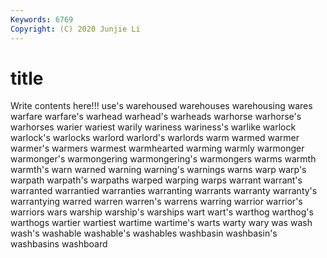 ```yaml
---
Keywords: 6769
Copyright: (C) 2020 Junjie Li
---
```


# title

Write contents here!!!
use's
warehoused 
warehouses 
warehousing 
wares 
warfare 
warfare's 
warhead 
warhead's 
warheads 
warhorse
warhorse's 
warhorses 
warier 
wariest 
warily 
wariness 
wariness's 
warlike 
warlock 
warlock's
warlocks 
warlord 
warlord's 
warlords 
warm 
warmed 
warmer 
warmer's 
warmers 
warmest
warmhearted 
warming 
warmly 
warmonger 
warmonger's 
warmongering 
warmongering's 
warmongers 
warms 
warmth
warmth's 
warn 
warned 
warning 
warning's 
warnings 
warns 
warp 
warp's 
warpath
warpath's 
warpaths 
warped 
warping 
warps 
warrant 
warrant's 
warranted 
warrantied 
warranties
warranting 
warrants 
warranty 
warranty's 
warrantying 
warred 
warren 
warren's 
warrens 
warring
warrior 
warrior's 
warriors 
wars 
warship 
warship's 
warships 
wart 
wart's 
warthog
warthog's 
warthogs 
wartier 
wartiest 
wartime 
wartime's 
warts 
warty 
wary 
was
wash 
wash's 
washable 
washable's 
washables 
washbasin 
washbasin's 
washbasins 
washboard 
